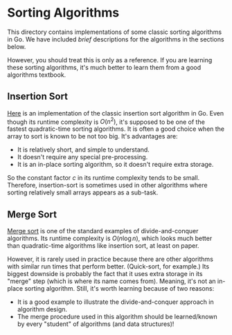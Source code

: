 # Sorting Algorithms

This directory contains implementations of some classic sorting algorithms in
Go.  We have included *brief* descriptions for the algorithms in the sections
below.

However, you should treat this is only as a reference.  If you are learning
these sorting algorithms, it's much better to learn them from a good algorithms
textbook.

## Insertion Sort

[Here](./insertion-sort.go) is an implementation of the classic insertion sort
algorithm in Go.  Even though its runtime complexity is $O(n^2)$, it's supposed
to be one of the fastest quadratic-time sorting algorithms.  It is often a good
choice when the array to sort is known to be not too big.  It's advantages are:

* It is relatively short, and simple to understand.
* It doesn't require any special pre-processing.
* It is an in-place sorting algorithm, so it doesn't require extra storage.

So the constant factor $c$ in its runtime complexity tends to be small.
Therefore, insertion-sort is sometimes used in other algorithms where sorting
relatively small arrays appears as a sub-task.

<!-- TODO: Add an example? -->

## Merge Sort

[Merge sort](./merge-sort.go) is one of the standard examples of
divide-and-conquer algorithms.  Its runtime complexity is $O(n\log n)$, which
looks much better than quadratic-time algorithms like insertion sort, at least
on paper.

However, it is rarely used in practice because there are other algorithms with
similar run times that perform better.  (Quick-sort, for example.)  Its biggest
downside is probably the fact that it uses extra storage in its "merge" step
(which is where its name comes from).  Meaning, it's not an in-place sorting
algorithm.  Still, it's worth learning because of two reasons:

* It is a good example to illustrate the divide-and-conquer approach in
  algorithm design.
* The merge procedure used in this algorithm should be learned/known by every
  "student" of algorithms (and data structures)!
